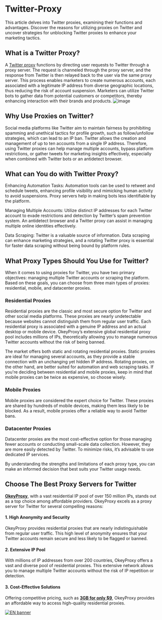 # Twitter-Proxy
This article delves into Twitter proxies, examining their functions and advantages. Discover the reasons for utilizing proxies on Twitter and uncover strategies for unblocking Twitter proxies to enhance your marketing tactics.

## What is a Twitter Proxy?

A [Twitter proxy](https://www.okeyproxy.com/proxy/best-twitter-proxy-servers-for-managing-twitter-accounts-and-scraping/) functions by directing user requests to Twitter through a proxy server. The request is channeled through the proxy server, and the response from Twitter is then relayed back to the user via the same proxy server. This process enables marketers to create numerous accounts, each associated with a legitimate IP address from diverse geographic locations, thus reducing the risk of account suspension. Marketers can utilize Twitter bots to gather data from potential customers or competitors, thereby enhancing interaction with their brands and products.
![image](https://github.com/okeyproxy2/Twitter-Proxy/assets/155126786/8f307afe-9eef-497b-99ac-03fb4a555784)

## Why Use Proxies on Twitter?

Social media platforms like Twitter aim to maintain fairness by prohibiting spamming and unethical tactics for profile growth, such as follow/unfollow strategies, which can lead to an IP ban. Twitter allows the creation and management of up to ten accounts from a single IP address. Therefore, using Twitter proxies can help manage multiple accounts, bypass platform restrictions, or gather tweets for marketing insights effectively, especially when combined with Twitter bots or an antidetect browser.

## What can You do with Twitter Proxy?

Enhancing Automation Tasks: Automation tools can be used to retweet and schedule tweets, enhancing profile visibility and mimicking human activity to avoid suspensions. Proxy servers help in making bots less identifiable by the platform.

Managing Multiple Accounts: Utilize distinct IP addresses for each Twitter account to evade restrictions and detection by Twitter’s spam prevention system. An antidetect browser and a Twitter proxy can assist in managing multiple online identities effectively.

Data Scraping: Twitter is a valuable source of information. Data scraping can enhance marketing strategies, and a rotating Twitter proxy is essential for faster data scraping without being bound by platform rules.

## What Proxy Types Should You Use for Twitter?

When it comes to using proxies for Twitter, you have two primary objectives: managing multiple Twitter accounts or scraping the platform. Based on these goals, you can choose from three main types of proxies: residential, mobile, and datacenter proxies.

### Residential Proxies
Residential proxies are the classic and most secure option for Twitter and other social media platforms. These proxies are nearly undetectable because websites cannot distinguish them from regular user traffic. Each residential proxy is associated with a genuine IP address and an actual desktop or mobile device. OkeyProxy’s extensive global residential proxy pool includes millions of IPs, theoretically allowing you to manage numerous Twitter accounts without the risk of being banned.

The market offers both static and rotating residential proxies. Static proxies are ideal for managing several accounts, as they provide a stable connection with an unchanging yet hidden IP address. Rotating proxies, on the other hand, are better suited for automation and web scraping tasks. If you're deciding between residential and mobile proxies, keep in mind that mobile proxies can be twice as expensive, so choose wisely.

### Mobile Proxies
Mobile proxies are considered the expert choice for Twitter. These proxies are shared by hundreds of mobile devices, making them less likely to be blocked. As a result, mobile proxies offer a reliable way to avoid Twitter bans.

### Datacenter Proxies
Datacenter proxies are the most cost-effective option for those managing fewer accounts or conducting small-scale data collection. However, they are more easily detected by Twitter. To minimize risks, it’s advisable to use dedicated IP services.

By understanding the strengths and limitations of each proxy type, you can make an informed decision that best suits your Twitter usage needs.

## Choose The Best Proxy Servers for Twitter

[**OkeyProxy**](https://www.okeyproxy.com/), with a vast residential IP pool of over 150 million IPs, stands out as a top choice among affordable providers. OkeyProxy excels as a proxy server for Twitter for several compelling reasons:

#### 1. **High Anonymity and Security**
OkeyProxy provides residential proxies that are nearly indistinguishable from regular user traffic. This high level of anonymity ensures that your Twitter accounts remain secure and less likely to be flagged or banned.

#### 2. **Extensive IP Pool**
With millions of IP addresses from over 200 countries, OkeyProxy offers a vast and diverse pool of residential proxies. This extensive network allows you to manage multiple Twitter accounts without the risk of IP repetition or detection.

#### 3. **Cost-Effective Solutions**
Offering competitive pricing, such as [**3GB for only $9**](https://www.okeyproxy.com/en/residential-proxies?link=b63b57), OkeyProxy provides an affordable way to access high-quality residential proxies. 

[![EN banner](https://github.com/okeyproxy2/Twitter-Proxy/assets/155126786/53d0f064-6379-43b7-9543-4167f515cc6c)](https://www.okeyproxy.com/en/residential-proxies?link=b63b57)
